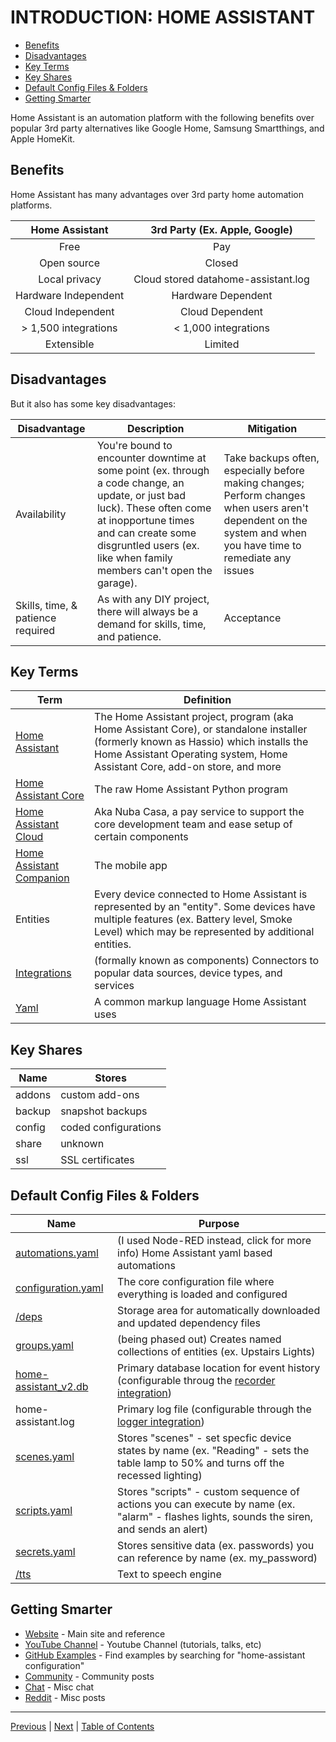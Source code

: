 # INTRODUCTION: HOME ASSISTANT

- [Benefits](#benefits)
- [Disadvantages](#disadvantages)
- [Key Terms](#key-terms)
- [Key Shares](#key-shares)
- [Default Config Files & Folders](#default-config-files--folders)
- [Getting Smarter](#getting-smarter)

Home Assistant is an automation platform with the following benefits over popular 3rd party alternatives like Google Home, Samsung Smartthings, and Apple HomeKit.

## Benefits
Home Assistant has many advantages over 3rd party home automation platforms.

| Home Assistant | 3rd Party (Ex. Apple, Google) | 
|:--------------:|:------:|
Free | Pay
Open source | Closed
Local privacy | Cloud stored datahome-assistant.log
Hardware Independent | Hardware Dependent
Cloud Independent | Cloud Dependent
\> 1,500 integrations | < 1,000 integrations
Extensible | Limited

## Disadvantages
But it also has some key disadvantages:

Disadvantage | Description | Mitigation
--|--|--
Availability | You're bound to encounter downtime at some point (ex. through a code change, an update, or just bad luck).  These often come at inopportune times and can create some disgruntled users (ex. like when family members can't open the garage). | Take backups often, especially before making changes; Perform changes when users aren't dependent on the system and when you have time to remediate any issues
Skills, time, & patience required | As with any DIY project, there will always be a demand for skills, time, and patience. | Acceptance 

## Key Terms

Term | Definition
--|--
[Home Assistant](https://www.home-assistant.io/faq/ha-vs-hassio/) | The Home Assistant project, program (aka Home Assistant Core), or standalone installer (formerly known as Hassio) which installs the Home Assistant Operating system, Home Assistant Core, add-on store, and more
[Home Assistant Core](https://www.home-assistant.io/faq/ha-vs-hassio/) | The raw Home Assistant Python program
[Home Assistant Cloud](https://www.nabucasa.com) | Aka Nuba Casa, a pay service to support the core development team and ease setup of certain components
[Home Assistant Companion](https://companion.home-assistant.io) | The mobile app
Entities | Every device connected to Home Assistant is represented by an "entity".  Some devices have multiple features (ex. Battery level, Smoke Level) which may be represented by additional entities.
[Integrations](https://www.home-assistant.io/integrations/) | (formally known as components) Connectors to popular data sources, device types, and services
[Yaml](https://www.home-assistant.io/docs/configuration/yaml/) | A common markup language Home Assistant uses

## Key Shares

Name | Stores
--|--
addons | custom add-ons
backup | snapshot backups
config | coded configurations
share | unknown
ssl | SSL certificates

## Default Config Files & Folders

Name | Purpose
--|--
[automations.yaml](https://www.home-assistant.io/integrations/automation/) | (I used Node-RED instead, click for more info) Home Assistant yaml based automations
[configuration.yaml](https://www.home-assistant.io/docs/configuration/) | The core configuration file where everything is loaded and configured
[/deps](https://www.home-assistant.io/faq/dependencies/) | Storage area for automatically downloaded and updated dependency files
[groups.yaml](https://www.home-assistant.io/integrations/group/) | (being phased out) Creates named collections of entities (ex. Upstairs Lights)
[home-assistant_v2.db](https://www.home-assistant.io/docs/backend/database/) | Primary database location for event history (configurable throug the [recorder integration](https://www.home-assistant.io/integrations/recorder/))
home-assistant.log | Primary log file (configurable through the [logger integration](https://www.home-assistant.io/integrations/logger/))
[scenes.yaml](https://www.home-assistant.io/integrations/scene/) | Stores "scenes" - set specfic device states by name (ex. "Reading" - sets the table lamp to 50% and turns off the recessed lighting)
[scripts.yaml](https://www.home-assistant.io/integrations/script/) | Stores "scripts" - custom sequence of actions you can execute by name (ex. "alarm" - flashes lights, sounds the siren, and sends an alert)
[secrets.yaml](https://www.home-assistant.io/docs/configuration/secrets/) | Stores sensitive data (ex. passwords) you can reference by name (ex. my_password)
[/tts](https://www.home-assistant.io/integrations/tts/) | Text to speech engine

## Getting Smarter
* [Website](https://home-assistant.io/) - Main site and reference
* [YouTube Channel](https://www.youtube.com/channel/UCbX3YkedQunLt7EQAdVxh7w) - Youtube Channel (tutorials, talks, etc)
* [GitHub Examples](https://github.com) - Find examples by searching for "home-assistant configuration"
* [Community](https://community.home-assistant.io/) - Community posts
* [Chat](https://discordapp.com/invite/c5DvZ4e) - Misc chat
* [Reddit](https://www.reddit.com/r/homeassistant/) - Misc posts
  
***

[Previous](home-automation.md) | [Next](../the-hub/install-pi.md) |
[Table of Contents](../README.md#table-of-contents)
